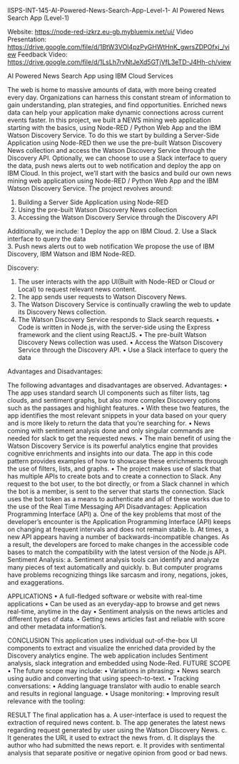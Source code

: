 llSPS-INT-145-AI-Powered-News-Search-App-Level-1-
AI Powered News Search App (Level-1)

Website:  https://node-red-izkrz.eu-gb.mybluemix.net/ui/
Video Presentation: https://drive.google.com/file/d/1BtW3VOI4pzPyGHWtHnK_gwrsZDPOfxj_/view
Feedback Video: https://drive.google.com/file/d/1LsLh7rvNtJeXd5GTjVfL3eTD-J4Hh-ch/view

AI Powered News Search App using IBM Cloud Services

The web is home to massive amounts of data, with more being created every day. Organizations can harness this constant stream of information to gain understanding, plan strategies, and find opportunities. Enriched news data can help your application make dynamic connections across current events faster.
In this project, we built a NEWS mining web application starting with the basics, using Node-RED / Python Web App and the IBM Watson Discovery Service.
To do this we start by building a Server-Side Application using Node-RED then we use the pre-built Watson Discovery News collection and access the Watson Discovery Service through the Discovery API. Optionally, we can choose to use a Slack interface to query the data, push news alerts out to web notification and deploy the app on IBM Cloud. In this project, we’ll start with the basics and build our own news mining web application using Node-RED / Python Web App and the IBM Watson Discovery Service.
The project revolves around:
1. Building a Server Side Application using Node-RED 
2. Using the pre-built Watson Discovery News collection 
3. Accessing the Watson Discovery Service through the Discovery API 
 
Additionally, we include:
1 Deploy the app on IBM Cloud.
2. Use a Slack interface to query the data  
3. Push news alerts out to web notification
We propose the use of IBM Discovery, IBM Watson and IBM Node-RED.


Discovery: 
1.	The user interacts with the app UI(Built with Node-RED or Cloud or Local) to request relevant news content.
2.	The app sends user requests to Watson Discovery News.
3.	The Watson Discovery Service is continually crawling the web to update its Discovery News collection.
4.	The Watson Discovery Service responds to Slack search requests.
      •	Code is written in Node.js, with the server-side using the Express framework and the client using ReactJS.
      •	The pre-built Watson Discovery News collection was used.
      •	Access the Watson Discovery Service through the Discovery API.
      •	Use a Slack interface to query the data

 
Advantages and Disadvantages:

The following advantages and disadvantages are observed.
    Advantages:
    •	The app uses standard search UI components such as filter lists, tag clouds, and sentiment graphs, but also more complex Discovery options such as the passages and highlight features.
    •	With these two features, the app identifies the most relevant snippets in your data based on your query and is more likely to return the data that you’re searching for.
    •	News coming with sentiment analysis done and only singular commands are needed for slack to get the requested news.
    •	The main benefit of using the Watson Discovery Service is its powerful analytics engine that provides cognitive enrichments and insights into our data. The app in this code pattern provides examples of how to showcase these enrichments through the use of filters, lists, and graphs.
    •	The project makes use of slack that has multiple APIs to create bots and to create a connection to Slack. Any request to the bot user, to the bot directly, or from a Slack channel in which the bot is a member, is sent to the server that starts the connection. Slack uses the bot token as a means to authenticate and all of these works due to the use of the Real Time Messaging API
Disadvantages:
    Application Programming Interface (API) 
    a.	One of the key problems that most of the developer’s encounter is the Application Programming Interface (API) keeps on changing at frequent intervals and does not remain stable.
    b.	At times, a new API appears having a number of backwards-incompatible changes. As a result, the developers are forced to make changes in the accessible code bases to match the compatibility with the latest version of the Node.js API.
    Sentiment Analysis:
    a.	Sentiment analysis tools can identify and analyze many pieces of text automatically and quickly.
    b.	But computer programs have problems recognizing things like sarcasm and irony, negations, jokes, and exaggerations.


APPLICATIONS
•	A full-fledged software or website with real-time applications
•	Can be used as an everyday-app to browse and get news real-time, anytime in the day
•	Sentiment analysis on the news articles and different types of data.
•	Getting news articles fast and reliable with score and other metadata information’s.


CONCLUSION
This application uses individual out-of-the-box UI components to extract and visualize the enriched data provided by the Discovery analytics engine. The web application includes Sentiment analysis, slack integration and embedded using Node-Red. 
FUTURE SCOPE
•	The future scope may include:
•	Variations in phrasing:
•	News search using audio and converting that using speech-to-text.
•	Tracking conversations:
•	Adding language translator with audio to enable search and results in regional language.
•	Usage monitoring:
•	Improving result relevance with the tooling:


RESULT
The final application has 
a.	A user-interface is used to request the extraction of required news content.
b.	The app generates the latest news regarding request generated by user using the Watson Discovery News.
c.	It generates the URL it used to extract the news from.
d.	It displays the author who had submitted the news report.
e.	It provides with sentimental analysis that separate positive or negative opinion from good or bad news.
